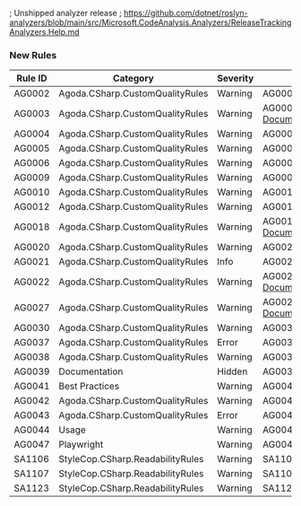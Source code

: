 ﻿; Unshipped analyzer release
; https://github.com/dotnet/roslyn-analyzers/blob/main/src/Microsoft.CodeAnalysis.Analyzers/ReleaseTrackingAnalyzers.Help.md

### New Rules

Rule ID | Category | Severity | Notes
--------|----------|----------|-------
AG0002 | Agoda.CSharp.CustomQualityRules | Warning | AG0002PrivateMethodsShouldNotBeTested
AG0003 | Agoda.CSharp.CustomQualityRules | Warning | AG0003HttpContextCannotBePassedAsMethodArgument, [Documentation](https://agoda-com.github.io/standards-c-sharp/services/framework-abstractions.html)
AG0004 | Agoda.CSharp.CustomQualityRules | Warning | AG0004DoNotUseHardCodedStringsToIdentifyTypes, [Documentation](https://agoda-com.github.io/standards-c-sharp/reflection/hard-coded-strings.html)
AG0005 | Agoda.CSharp.CustomQualityRules | Warning | AG0005TestMethodNamesMustFollowConvention, [Documentation](https://agoda-com.github.io/standards-c-sharp/testing/test-method-names-should-clearly-indicate-what-they-are-testing.html)
AG0006 | Agoda.CSharp.CustomQualityRules | Warning | AG0006RegisteredComponentShouldHaveExactlyOnePublicConstructor
AG0009 | Agoda.CSharp.CustomQualityRules | Warning | AG0009IHttpContextAccessorCannotBePassedAsMethodArgument
AG0010 | Agoda.CSharp.CustomQualityRules | Warning | AG0010PreventTestFixtureInheritance, [Documentation](https://agoda-com.github.io/standards-c-sharp/unit-testing/be-wary-of-refactoring-tests.html)
AG0012 | Agoda.CSharp.CustomQualityRules | Warning | AG0012TestMethodMustContainAtLeastOneAssertion, [Documentation](https://agoda-com.github.io/standards-c-sharp/testing/tests-as-a-specification.html)
AG0018 | Agoda.CSharp.CustomQualityRules | Warning | AG0018PermitOnlyCertainPubliclyExposedEnumerables, [Documentation](https://agoda-com.github.io/standards-c-sharp/collections/choosing-collection-implementation.html)
AG0020 | Agoda.CSharp.CustomQualityRules | Warning | AG0020AvoidReturningNullEnumerables, [Documentation](https://agoda-com.github.io/standards-c-sharp/collections/null-empty-enumerables.html)
AG0021 | Agoda.CSharp.CustomQualityRules | Info | AG0021PreferAsyncMethods, [Documentation](https://agoda-com.github.io/standards-c-sharp/async/consume-async-method.html)
AG0022 | Agoda.CSharp.CustomQualityRules | Warning | AG0022DoNotExposeBothSyncAndAsyncVersionsOfMethods, [Documentation](https://agoda-com.github.io/standards-c-sharp/async/expose-async-method.html)
AG0027 | Agoda.CSharp.CustomQualityRules | Warning | AG0027EnsureOnlyDataSeleniumIsUsedToFindElements, [Documentation](https://agoda-com.github.io/standards-c-sharp/gui-testing/data-selenium.html)
AG0030 | Agoda.CSharp.CustomQualityRules | Warning | AG0030PreventUseOfDynamics, [Documentation](https://agoda-com.github.io/standards-c-sharp/code-style/dynamics.html)
AG0037 | Agoda.CSharp.CustomQualityRules | Error | AG0037EnsureSeleniumTestHasOwnedByAttribute
AG0038 | Agoda.CSharp.CustomQualityRules | Warning | AG0038PreventUseOfRegionPreprocessorDirective, [Documentation](https://agoda-com.github.io/standards-c-sharp/code-style/regions.html)
AG0039 | Documentation | Hidden | AG0039MethodLineLengthAnalyzer, [Documentation](https://github.com/agoda-com/AgodaAnalyzers/blob/master/src/Agoda.Analyzers/RuleContent/AG0039MethodLineLengthAnalyzer.html)
AG0041 | Best Practices | Warning | AG0041LogTemplateAnalyzer, [Documentation](https://github.com/agoda-com/AgodaAnalyzers/blob/master/doc/AG0041.md)
AG0042 | Agoda.CSharp.CustomQualityRules | Warning | AG0042QuerySelectorShouldNotBeUsed, [Documentation](https://github.com/agoda-com/AgodaAnalyzers/blob/master/doc/AG0042.md)
AG0043 | Agoda.CSharp.CustomQualityRules | Error | AG0043NoBuildServiceProvider, [Documentation](https://github.com/agoda-com/AgodaAnalyzers/blob/master/doc/AG0043.md)
AG0044 | Usage | Warning | AG0044ForceOptionShouldNotBeUsed
AG0047 | Playwright | Warning | AG0047RedundantScrollBeforeClickAnalyzer, [Documentation](https://github.com/agoda-com/AgodaAnalyzers/blob/master/doc/AG0047.md)
SA1106 | StyleCop.CSharp.ReadabilityRules | Warning | SA1106CodeMustNotContainEmptyStatements
SA1107 | StyleCop.CSharp.ReadabilityRules | Warning | SA1107CodeMustNotContainMultipleStatementsOnOneLine
SA1123 | StyleCop.CSharp.ReadabilityRules | Warning | SA1123DoNotPlaceRegionsWithinElements